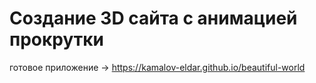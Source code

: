 # Создание 3D сайта с анимацией прокрутки


готовое приложение -> https://kamalov-eldar.github.io/beautiful-world
